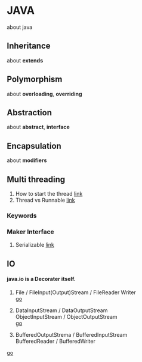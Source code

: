 # JAVA
about java



## Inheritance  
  about **extends**  
  
## Polymorphism  
  about **overloading**, **overriding**  

## Abstraction  
  about **abstract**, **interface**  
  
## Encapsulation  
  about **modifiers**  
  

## Multi threading  

1) How to start the thread [link](/multi-thread/two-ways.md)  
2) Thread vs Runnable [link](/multi-thread/Thread-vs-Runnable.md)  

### Keywords  

### Maker Interface  
1) Serializable  [link](/Marker-interface/serializable.md)  



## IO  
#### java.io is a Decorater itself.  

1) File / FileInput(Output)Stream / FileReader Writer  
[go](/io/hello.md)  

2) DataInputStream / DataOutputStream  
   ObjectInputStream / ObjectOutputStream  
[go](/io/datastream.md)  

3) BufferedOutputStrema / BufferedInputStream  
   BufferedReader / BufferedWriter  

[go](/io/buffered.md)  

